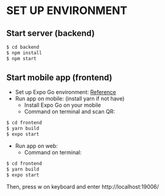 # SET UP ENVIRONMENT

## Start server (backend)

```bash
$ cd backend
$ npm install
$ npm start
```

## Start mobile app (frontend)
* Set up Expo Go environment: [Reference](<https://freetuts.net/cai-dat-expo-moi-truong-xay-dung-ung-dung-react-native-2717.html>)
* Run app on mobile: (install yarn if not have)
  * Install Expo Go on your mobile 
  * Command on terminal and scan QR:
```bash
$ cd frontend
$ yarn build
$ expo start
```
* Run app on web: 
  * Command on terminal:
```bash
$ cd frontend
$ yarn build
$ expo start
```
   Then, press w on keyboard and enter http://localhost:19006/
